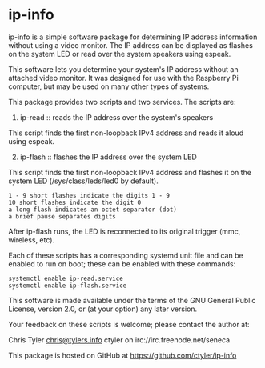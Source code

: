 ip-info
=======

ip-info is a simple software package for determining IP address information 
without using a video monitor. The IP address can be displayed as flashes 
on the system LED or read over the system speakers using espeak. 

This software lets you determine your system's IP address without an 
attached video monitor. It was designed for use with the Raspberry 
Pi computer, but may be used on many other types of systems.

This package provides two scripts and two services. The scripts are:

1. ip-read :: reads the IP address over the system's speakers

This script finds the first non-loopback IPv4 address and reads it aloud 
using espeak.

2. ip-flash :: flashes the IP address over the system LED

This script finds the first non-loopback IPv4 address and flashes it 
on the system LED (/sys/class/leds/led0 by default).

    1 - 9 short flashes indicate the digits 1 - 9
    10 short flashes indicate the digit 0
    a long flash indicates an octet separator (dot)
    a brief pause separates digits 

After ip-flash runs, the LED is reconnected to its original trigger 
(mmc, wireless, etc).


Each of these scripts has a corresponding systemd unit file and can be 
enabled to run on boot; these can be enabled with these commands:

    systemctl enable ip-read.service
    systemctl enable ip-flash.service 

This software is made available under the terms of the GNU General 
Public License, version 2.0, or (at your option) any later version.

Your feedback on these scripts is welcome; please contact the author at:

   Chris Tyler <chris@tylers.info>
   ctyler on irc://irc.freenode.net/seneca

This package is hosted on GitHub at https://github.com/ctyler/ip-info

